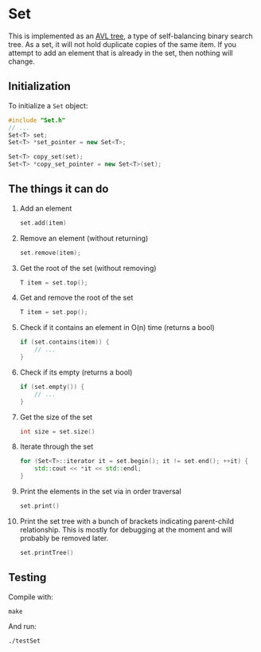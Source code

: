 # Set
This is implemented as an [AVL tree](https://en.wikipedia.org/wiki/avl_tree), a type of self-balancing binary search tree. As a set, it will not hold duplicate copies of the same item. If you attempt to add an element that is already in the set, then nothing will change.


## Initialization 
To initialize a `Set` object:

```c++
#include "Set.h"
// ...
Set<T> set;
Set<T> *set_pointer = new Set<T>;

Set<T> copy_set(set);
Set<T> *copy_set_pointer = new Set<T>(set);
```


## The things it can do

1. Add an element

    ```c++
    set.add(item)
    ```

2. Remove an element (without returning)

    ```c++
    set.remove(item);
    ```
3. Get the root of the set (without removing)

    ```c++
    T item = set.top();
    ```
4. Get and remove the root of the set
    
    ```c++
    T item = set.pop();
    ```

5. Check if it contains an element in O(n) time (returns a bool)

    ```c++
    if (set.contains(item)) {
        // ...
    }
    ```
    
6. Check if its empty (returns a bool)

    ```c++
    if (set.empty()) {
        // ...
    }
    ```

7. Get the size of the set

    ```c++
    int size = set.size()
    ```

8. Iterate through the set
    
    ```c++
    for (Set<T>::iterator it = set.begin(); it != set.end(); ++it) {
        std::cout << *it << std::endl;
    }

7. Print the elements in the set via in order traversal

    ```c++
    set.print()
    ```

8. Print the set tree with a bunch of brackets indicating parent-child relationship. This is mostly for debugging at the moment and will probably be removed later.

    ```c++
    set.printTree()
    ```

## Testing
Compile with:

```
make
```

And run:

```
./testSet
```


